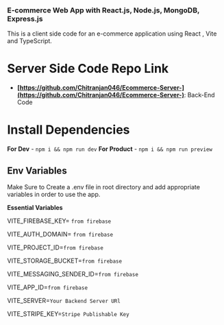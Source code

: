 ### E-commerce Web App with React.js, Node.js, MongoDB, Express.js

This is a client side code for an e-commerce application  using React , Vite and TypeScript.

# Server Side Code Repo Link 


- **[https://github.com/Chitranjan046/Ecommerce-Server-](https://github.com/Chitranjan046/Ecommerce-Server-)**: Back-End Code



# Install Dependencies

**For Dev** - `npm i && npm run dev`
**For Product** - `npm i && npm run preview`

## Env Variables

Make Sure to Create a .env file in root directory and add appropriate variables in order to use the app.

**Essential Variables**

VITE_FIREBASE_KEY= `from firebase`

VITE_AUTH_DOMAIN= `from firebase`

VITE_PROJECT_ID=`from firebase`

VITE_STORAGE_BUCKET=`from firebase`

VITE_MESSAGING_SENDER_ID=`from firebase`

VITE_APP_ID=`from firebase`

VITE_SERVER=`Your Backend Server URl`

VITE_STRIPE_KEY=`Stripe Publishable Key`




